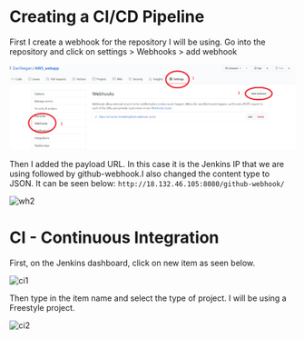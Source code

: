 # Creating a CI/CD Pipeline

First I create a webhook for the repository I will be using. Go into the repository and click on settings > Webhooks > add webhook

![wh1](images/wh1.png)

Then I added the payload URL. In this case it is the Jenkins IP that we are using followed by github-webhook.I also changed the content type to JSON. It can be seen below:
``` http://18.132.46.105:8080/github-webhook/ ```

![wh2](images/wh2.png)

# CI - Continuous Integration

First, on the Jenkins dashboard, click on new item as seen below.

![ci1](images/ci1.png)

Then type in the item name and select the type of project. I will be using a Freestyle project.

![ci2](images/ci2.png)
